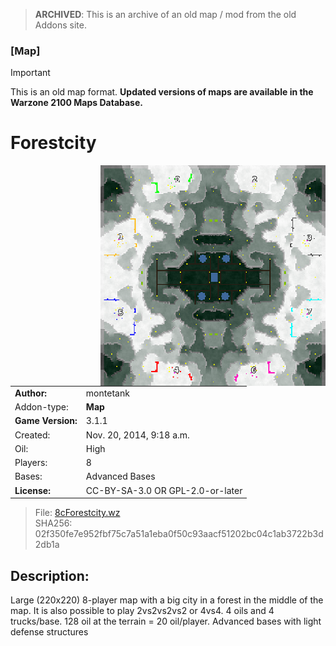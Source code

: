 > **ARCHIVED**: This is an archive of an old map / mod from the old Addons site.

### [Map]

> [!IMPORTANT]
> This is an old map format. **Updated versions of maps are available in the Warzone 2100 Maps Database.**

# Forestcity

<img src="./preview.jpg" align="right" />

| | |
| - | - |
| __Author:__ | montetank |
| Addon-type: | __Map__ |
| __Game Version:__ | 3.1.1 |
| Created: | Nov. 20, 2014, 9:18 a.m. |
| Oil: | High |
| Players: | 8 |
| Bases: | Advanced Bases |
| __License:__ | CC-BY-SA-3.0 OR GPL-2.0-or-later |

> File: [8cForestcity.wz](https://github.com/Warzone2100/old-addons-site/raw/main/assets/283/8cForestcity.wz)  
> SHA256: 02f350fe7e952fbf75c7a51a1eba0f50c93aacf51202bc04c1ab3722b3d2db1a

## Description:

Large (220x220) 8-player map with a big city in a forest in the middle of the map. It is also possible to play 2vs2vs2vs2 or 4vs4. 4 oils and 4 trucks/base. 128 oil at the terrain = 20 oil/player. Advanced bases with light defense structures

